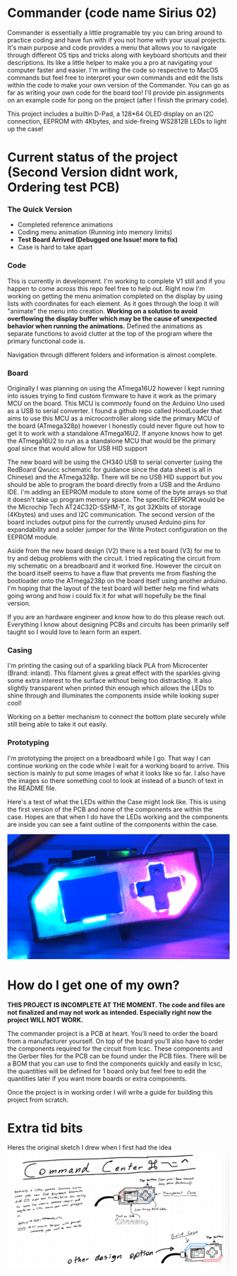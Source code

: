 # Commander (code name Sirius 02)

Commander is essentially a little programable toy you can bring around to practice coding and have fun with if you not home with your usual projects. It's main purpose and code provides a menu that allows you to navigate through different OS tips and tricks along with keyboard shortcuts and their descriptions. Its like a little helper to make you a pro at navigating your computer faster and easier. I'm writing the code so respective to MacOS commands but feel free to interpret your own commands and edit the lists within the code to make your own version of the Commander. You can go as far as writing your own code for the board too! I'll provide pin assignments on an example code for pong on the project (after I finish the primary code). 

This project includes a builtin D-Pad, a 128*64 OLED display on an I2C connection, EEPROM with 4Kbytes, and side-fireing WS2812B LEDs to light up the case!

# Current status of the project (Second Version didnt work, Ordering test PCB)

### The Quick Version

- Completed reference animations
- Coding menu animation (Running into memory limits)
- **Test Board Arrived (Debugged one Issue! more to fix)**
- Case is hard to take apart

### Code

This is currently in development. I'm working to complete V1 still and if you happen to come across this repo feel free to help out. Right now I'm working on getting the menu animation completed on the display by using lists with coordinates for each element. As it goes through the loop it will "animate" the menu into creation. **Working on a solution to avoid overflowing the display buffer which may be the cause of unexpected behavior when running the animations.** Defined the animations as separate functions to avoid clutter at the top of the program where the primary functional code is.

Navigation through different folders and information is almost complete.

### Board

Originally I was planning on using the ATmega16U2 however I kept running into issues trying to find custom firmware to have it work as the primary MCU on the board. This MCU is commonly found on the Arduino Uno used as a USB to serial converter. I found a github repo called HoodLoader that aims to use this MCU as a microcontroller along side the primary MCU of the board (ATmega328p) however I honestly could never figure out how to get it to work with a standalone ATmega16U2. If anyone knows how to get the ATmega16U2 to run as a standalone MCU that would be the primary goal since that would allow for USB HID support

The new board will be using the CH340 USB to serial converter (using the RedBoard Qwuicc schematic for guidance since the data sheet is all in Chinese) and the ATmega328p. There will be no USB HID support but you should be able to program the board directly from a USB and the Arduino IDE. I'm adding an EEPROM module to store some of the byte arrays so that it doesn't take up program memory space. The specific EEPROM would be the Microchip Tech AT24C32D-SSHM-T, its got 32Kbits of storage (4Kbytes) and uses and I2C communication. The second version of the board includes output pins for the currently unused Arduino pins for expandability and a solder jumper for the Write Protect configuration on the EEPROM module.

Aside from the new board design (V2) there is a test board (V3) for me to try and debug problems with the circuit. I tried replicating the circuit from my schematic on a breadboard and it worked fine. However the circuit on the board itself seems to have a flaw that prevents me from flashing the bootloader onto the ATmega238p on the board itself using another arduino. I'm hoping that the layout of the test board will better help me find whats going wrong and how i could fix it for what will hopefully be the final version. 

If you are an hardware engineer and know how to do this please reach out. Everything I know about designing PCBs and circuits has been primarily self taught so I would love to learn form an expert. 

### Casing

I'm printing the casing out of a sparkling black PLA from Microcenter (Brand: inland). This filament gives a great effect with the sparkles giving some extra interest to the surface without being too distracting. It also slightly transparent when printed thin enough which allows the LEDs to shine through and illuminates the components inside while looking super cool! 

Working on a better mechanism to connect the bottom plate securely while still being able to take it out easily. 

### Prototyping

I'm prototyping the project on a breadboard while I go. That way I can continue working on the code while I wait for a working board to arrive. This section is mainly to put some images of what it looks like so far. I also have the images so there something cool to look at instead of a bunch of text in the README file. 

Here's a test of what the LEDs within the Case might look like. This is using the first version of the PCB and none of the components are within the case. Hopes are that when I do have the LEDs working and the components are inside you can see a faint outline of the components within the case.

![Test of colors in the Case](/Images/WorkingLEDs.jpeg)

# How do I get one of my own?

**THIS PROJECT IS INCOMPLETE AT THE MOMENT. The code and files are not finalized and may not work as intended. Especially right now the project WILL NOT WORK.**

The commander project is a PCB at heart. You'll need to order the board from a manufacturer yourself. On top of the board you'll also have to order the components required for the circuit from lcsc. These components and the Gerber files for the PCB can be found under the PCB files. There will be a BOM that you can use to find the components quickly and easily in lcsc, the quantities will be defined for 1 board only but feel free to edit the quantities later if you want more boards or extra components.

Once the project is in working order I will write a guide for building this project from scratch.

# Extra tid bits

Heres the original sketch I drew when I first had the idea
![Test of colors in the Case](/Images/Idea_sketch.jpeg)
